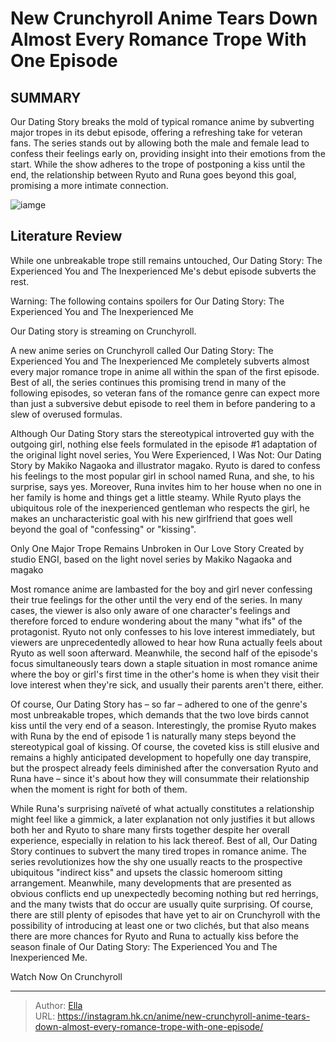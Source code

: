 # New Crunchyroll Anime Tears Down Almost Every Romance Trope With One Episode


## SUMMARY 



  Our Dating Story breaks the mold of typical romance anime by subverting major tropes in its debut episode, offering a refreshing take for veteran fans.   The series stands out by allowing both the male and female lead to confess their feelings early on, providing insight into their emotions from the start.   While the show adheres to the trope of postponing a kiss until the end, the relationship between Ryuto and Runa goes beyond this goal, promising a more intimate connection.  

![iamge](https://static1.srcdn.com/wordpress/wp-content/uploads/2023/11/our-dating-story-the-experienced-you-and-the-inexperienced-me-cover.jpg)

## Literature Review

While one unbreakable trope still remains untouched, Our Dating Story: The Experienced You and The Inexperienced Me&#39;s debut episode subverts the rest.




Warning: The following contains spoilers for Our Dating Story: The Experienced You and The Inexperienced Me






Our Dating story is streaming on Crunchyroll.




A new anime series on Crunchyroll called Our Dating Story: The Experienced You and The Inexperienced Me completely subverts almost every major romance trope in anime all within the span of the first episode. Best of all, the series continues this promising trend in many of the following episodes, so veteran fans of the romance genre can expect more than just a subversive debut episode to reel them in before pandering to a slew of overused formulas.

Although Our Dating Story stars the stereotypical introverted guy with the outgoing girl, nothing else feels formulated in the episode #1 adaptation of the original light novel series, You Were Experienced, I Was Not: Our Dating Story by Makiko Nagaoka and illustrator magako. Ryuto is dared to confess his feelings to the most popular girl in school named Runa, and she, to his surprise, says yes. Moreover, Runa invites him to her house when no one in her family is home and things get a little steamy. While Ryuto plays the ubiquitous role of the inexperienced gentleman who respects the girl, he makes an uncharacteristic goal with his new girlfriend that goes well beyond the goal of &#34;confessing&#34; or &#34;kissing&#34;.





 Only One Major Trope Remains Unbroken in Our Love Story 
Created by studio ENGI, based on the light novel series by Makiko Nagaoka and magako
         

Most romance anime are lambasted for the boy and girl never confessing their true feelings for the other until the very end of the series. In many cases, the viewer is also only aware of one character&#39;s feelings and therefore forced to endure wondering about the many &#34;what ifs&#34; of the protagonist. Ryuto not only confesses to his love interest immediately, but viewers are unprecedentedly allowed to hear how Runa actually feels about Ryuto as well soon afterward. Meanwhile, the second half of the episode&#39;s focus simultaneously tears down a staple situation in most romance anime where the boy or girl&#39;s first time in the other&#39;s home is when they visit their love interest when they&#39;re sick, and usually their parents aren&#39;t there, either.




Of course, Our Dating Story has – so far – adhered to one of the genre&#39;s most unbreakable tropes, which demands that the two love birds cannot kiss until the very end of a season. Interestingly, the promise Ryuto makes with Runa by the end of episode 1 is naturally many steps beyond the stereotypical goal of kissing. Of course, the coveted kiss is still elusive and remains a highly anticipated development to hopefully one day transpire, but the prospect already feels diminished after the conversation Ryuto and Runa have – since it&#39;s about how they will consummate their relationship when the moment is right for both of them.


 

While Runa&#39;s surprising naïveté of what actually constitutes a relationship might feel like a gimmick, a later explanation not only justifies it but allows both her and Ryuto to share many firsts together despite her overall experience, especially in relation to his lack thereof. Best of all, Our Dating Story continues to subvert the many tired tropes in romance anime. The series revolutionizes how the shy one usually reacts to the prospective ubiquitous &#34;indirect kiss&#34; and upsets the classic homeroom sitting arrangement. Meanwhile, many developments that are presented as obvious conflicts end up unexpectedly becoming nothing but red herrings, and the many twists that do occur are usually quite surprising. Of course, there are still plenty of episodes that have yet to air on Crunchyroll with the possibility of introducing at least one or two clichés, but that also means there are more chances for Ryuto and Runa to actually kiss before the season finale of Our Dating Story: The Experienced You and The Inexperienced Me.




Watch Now On Crunchyroll



---

> Author: [Ella](https://instagram.hk.cn/)  
> URL: https://instagram.hk.cn/anime/new-crunchyroll-anime-tears-down-almost-every-romance-trope-with-one-episode/  

